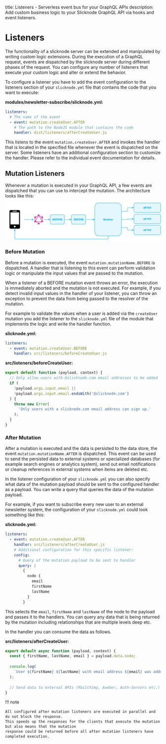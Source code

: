 title: Listeners - Serverless event bus for your GraphQL APIs
description: Add custom business logic to your Slicknode GraphQL API via hooks and event listeners.

# Listeners

The functionality of a slicknode server can be extended and manipulated by writing custom logic extensions.
During the execution of a GraphQL request, events are dispatched by the slicknode server during different
phases of the request. You can configure any number of listeners that execute your custom logic and alter or
extend the behavior.

To configure a listener you have to add the event configuration to the listeners section of
your `slicknode.yml` file that contains the code that you want to execute:

**modules/newsletter-subscribe/slicknode.yml:**

```yaml
listeners:
  # The name of the event
  - event: mutation.createUser.AFTER
    # The path to the NodeJS module that contains the code
    handler: dist/listeners/afterCreateUser.js
```

This listens to the event `mutation.createUser.AFTER` and invokes the handler that is located in the specified file
whenever the event is dispatched on the server. Some listeners have an additional configuration section
to customize the handler. Please refer to the individual event documentation for details.

## Mutation Listeners

Whenever a mutation is executed in your GraphQL API, a few events are dispatched that you can use
to intercept the mutation. The architecture looks like this:

![GraphQL Mutation Listeners Architecture](./assets/mutation-listeners.png)

### Before Mutation

Before a mutation is executed, the event `mutation.mutationName.BEFORE` is dispatched. A handler that is
listening to this event can perform validation logic or manipulate the input values that are passed to the
mutation.

When a listener of a BEFORE mutation event throws an error, the execution is immediately
aborted and the mutation is not executed. For example, if you detect invalid input values in the handler
of your listener, you can throw an exception to prevent the data from being passed to the resolver
of the mutation.

For example to validate the values when a user is added via the `createUser` mutation you
add the listener to the `slicknode.yml` file of the module that implements the logic and write
the handler function.

**slicknode.yml:**

```yaml
listeners:
  - event: mutation.createUser.BEFORE
    handler: src/listeners/beforeCreateUser.js
```

**src/listeners/beforeCreateUser:**

```javascript
export default function (payload, context) {
  // Only allow users with @slicknode.com email addresses to be added
  if (
    !payload.args.input.email ||
    !payload.args.input.email.endsWith('@slicknode.com')
  ) {
    throw new Error(
      'Only users with a slicknode.com email address can sign up.'
    );
  }
}
```

### After Mutation

After a mutation is executed and the data is persisted to the data store, the event
`mutation.mutationName.AFTER` is dispatched. This event can be used to send the persisted
data to external systems or specialized databases (for example search engines or analytics system),
send out email notifications or cleanup references in external systems when items are deleted etc.

In the listener configuration of your `slicknode.yml` you can also specify what data of the
mutation payload should be sent to the configured handler as a payload. You can write a query
that queries the data of the mutation payload.

For example, if you want to subscribe every new user to an external newsletter system, the
configuration of your `slicknode.yml` could look something like this:

**slicknode.yml:**

```yaml
listeners:
  - event: mutation.createUser.AFTER
    handler: src/listeners/afterCreateUser.js
    # Additional configuration for this specific listener:
    config:
      # Query of the mutation payload to be sent to handler
      query: |
        {
          node {
            email
            firstName
            lastName
          }
        }
```

This selects the `email`, `firstName` and `lastName` of the node to the payload and passes it to the handlers.
You can query any data that is being returned by the mutation including relationships that are multiple levels
deep etc.

In the handler you can consume the data as follows.

**src/listeners/afterCreateUser:**

```javascript
export default async function (payload, context) {
  const { firstName, lastName, email } = payload.data.node;

  console.log(
    `User ${firstName} ${lastName} with email address ${email} was added.`
  );

  // Send data to external APIs (Mailchimp, Aweber, Auth-Servers etc.)
}
```

!!! note

    All configured after mutation listeners are executed in parallel and do not block the response.
    This speeds up the responses for the clients that execute the mutation but also means that the mutation
    response could be returned before all after mutation listeners have completed execution.
